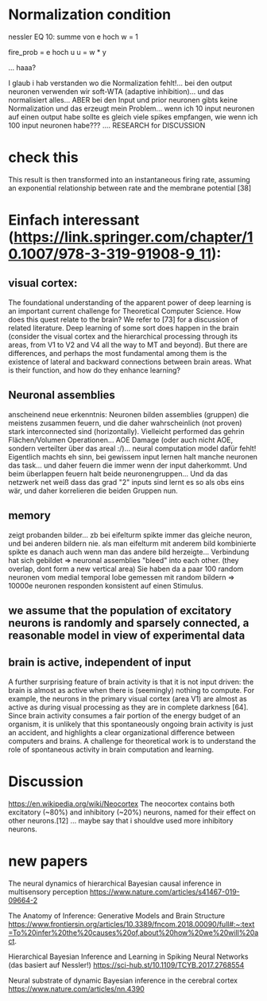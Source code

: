 # Normalization condition

nessler EQ 10:
summe von e hoch w = 1

fire_prob = e hoch u 
u = w * y

... haaa?

I glaub i hab verstanden wo die Normalization fehlt!...
bei den output neuronen verwenden wir soft-WTA (adaptive inhibition)... und das normalisiert alles...
ABER bei den Input und prior neuronen gibts keine Normalization und das erzeugt mein Problem... wenn ich 10 input neuronen auf einen output habe sollte es gleich viele spikes empfangen, wie wenn ich 100 input neuronen habe??? .... RESEARCH for DISCUSSION

# check this
This result is then transformed into an instantaneous
firing rate, assuming an exponential relationship between rate and
the membrane potential [38]

# Einfach interessant (https://link.springer.com/chapter/10.1007/978-3-319-91908-9_11):

## visual cortex:

The foundational understanding of the apparent power of deep learning is an important current challenge for Theoretical Computer Science. How does this quest relate to the brain? We refer to [73] for a discussion of related literature. Deep learning of some sort does happen in the brain (consider the visual cortex and the hierarchical processing through its areas, from V1 to V2 and V4 all the way to MT and beyond). But there are differences, and perhaps the most fundamental among them is the existence of lateral and backward connections between brain areas. What is their function, and how do they enhance learning?

## Neuronal assemblies

anscheinend neue erkenntnis:
Neuronen bilden assemblies (gruppen) die meistens zusammen feuern, und die daher wahrscheinlich (not proven) stark interconnected sind (horizontally).
Vielleicht performed das gehrin Flächen/Volumen Operationen... AOE Damage (oder auch nicht AOE, sondern verteilter über das areal :/)... neural computation model dafür fehlt!
Eigentlich machts eh sinn, bei gewissem input lernen halt manche neuronen das task... und daher feuern die immer wenn der input daherkommt. Und beim überlappen feuern halt beide neuronengruppen... Und da das netzwerk net weiß dass das grad "2" inputs sind lernt es so als obs eins wär, und daher korrelieren die beiden Gruppen nun.

## memory

zeigt probanden bilder... zb bei eifelturm spikte immer das gleiche neuron, und bei anderen bildern nie. als man eifelturm mit anderem bild kombinierte spikte es danach auch wenn man das andere bild herzeigte... Verbindung hat sich gebildet => neuronal assemblies "bleed" into each other. (they overlap, dont form a new vertical area)
Sie haben da a paar 100 random neuronen vom medial temporal lobe gemessen mit random bildern => 10000e neuronen responden konsistent auf einen Stimulus.

## we assume that the population of excitatory neurons is randomly and sparsely connected, a reasonable model in view of experimental data 

## brain is active, independent of input

A further surprising feature of brain activity is that it is not input driven: the brain is almost as active when there is (seemingly) nothing to compute. For example, the neurons in the primary visual cortex (area V1) are almost as active as during visual processing as they are in complete darkness [64]. Since brain activity consumes a fair portion of the energy budget of an organism, it is unlikely that this spontaneously ongoing brain activity is just an accident, and highlights a clear organizational difference between computers and brains. A challenge for theoretical work is to understand the role of spontaneous activity in brain computation and learning.

# Discussion

https://en.wikipedia.org/wiki/Neocortex
The neocortex contains both excitatory (~80%) and inhibitory (~20%) neurons, named for their effect on other neurons.[12]
... maybe say that i shouldve used more inhibitory neurons.



# new papers

The neural dynamics of hierarchical Bayesian causal inference in multisensory perception
https://www.nature.com/articles/s41467-019-09664-2   

The Anatomy of Inference: Generative Models and Brain Structure
https://www.frontiersin.org/articles/10.3389/fncom.2018.00090/full#:~:text=To%20infer%20the%20causes%20of,about%20how%20we%20will%20act.

Hierarchical Bayesian Inference and Learning
in Spiking Neural Networks (das basiert auf Nessler!)
https://sci-hub.st/10.1109/TCYB.2017.2768554

Neural substrate of dynamic Bayesian inference in the cerebral cortex
https://www.nature.com/articles/nn.4390